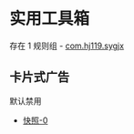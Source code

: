 # 实用工具箱

存在 1 规则组 - [com.hj119.sygjx](/src/apps/com.hj119.sygjx.ts)

## 卡片式广告

默认禁用

- [快照-0](https://i.gkd.li/import/13226595)
